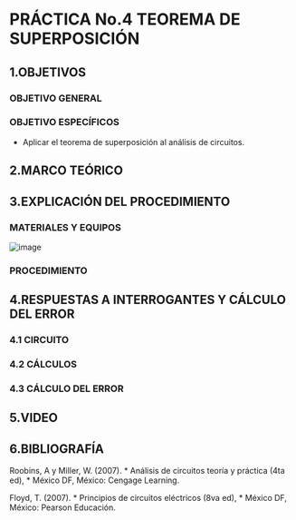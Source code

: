 # PRÁCTICA No.4 TEOREMA DE SUPERPOSICIÓN
## 1.OBJETIVOS
### OBJETIVO GENERAL
### OBJETIVO ESPECÍFICOS
- Aplicar el teorema de superposición al análisis de circuitos.
## 2.MARCO TEÓRICO
## 3.EXPLICACIÓN  DEL PROCEDIMIENTO
### MATERIALES Y EQUIPOS

![image](https://user-images.githubusercontent.com/84431598/125513157-8a2612cc-f075-4cc8-b092-30a968eb07d5.png)

### PROCEDIMIENTO
## 4.RESPUESTAS A INTERROGANTES Y CÁLCULO DEL ERROR
### 4.1 CIRCUITO
### 4.2 CÁLCULOS
### 4.3 CÁLCULO DEL ERROR
## 5.VIDEO
## 6.BIBLIOGRAFÍA
Roobins, A y Miller, W. (2007). * Análisis de circuitos teoría y práctica (4ta ed),  * México DF, México: Cengage Learning.

Floyd, T. (2007). * Principios de circuitos eléctricos (8va ed), * México DF, México: Pearson Educación.
